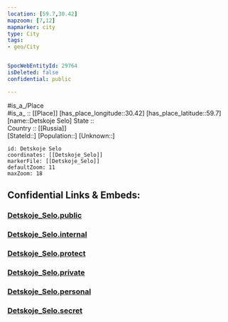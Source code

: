 ```yaml
---
location: [59.7,30.42] 
mapzoom: [7,12] 
mapmarker: city 
type: City
tags:
- geo/City


SpocWebEntityId: 29764
isDeleted: false
confidential: public

---
```

#is_a_/Place  
#is_a_ :: [[Place]] 
[has_place_longitude::30.42] 
[has_place_latitude::59.7] 
[name::Detskoje Selo] 
State ::  
Country :: [[Russia]]  
[StateId::] 
[Population::] 
[Unknown::] 


```leaflet
id: Detskoje Selo
coordinates: [[Detskoje_Selo]] 
markerFile: [[Detskoje_Selo]] 
defaultZoom: 11 
maxZoom: 18
```


## Confidential Links & Embeds: 

### [Detskoje_Selo.public](/_public/\Earth\Continent\Europe\Europe~East\Russia\Russia~NorthWest\St.Petersburg,City\CityDetskoje_Selo.public.md) 

### [Detskoje_Selo.internal](/_internal/\Earth\Continent\Europe\Europe~East\Russia\Russia~NorthWest\St.Petersburg,City\CityDetskoje_Selo.internal.md) 

### [Detskoje_Selo.protect](/_protect/\Earth\Continent\Europe\Europe~East\Russia\Russia~NorthWest\St.Petersburg,City\CityDetskoje_Selo.protect.md) 

### [Detskoje_Selo.private](/_private/\Earth\Continent\Europe\Europe~East\Russia\Russia~NorthWest\St.Petersburg,City\CityDetskoje_Selo.private.md) 

### [Detskoje_Selo.personal](/_personal/\Earth\Continent\Europe\Europe~East\Russia\Russia~NorthWest\St.Petersburg,City\CityDetskoje_Selo.personal.md) 

### [Detskoje_Selo.secret](/_secret/\Earth\Continent\Europe\Europe~East\Russia\Russia~NorthWest\St.Petersburg,City\CityDetskoje_Selo.secret.md)

